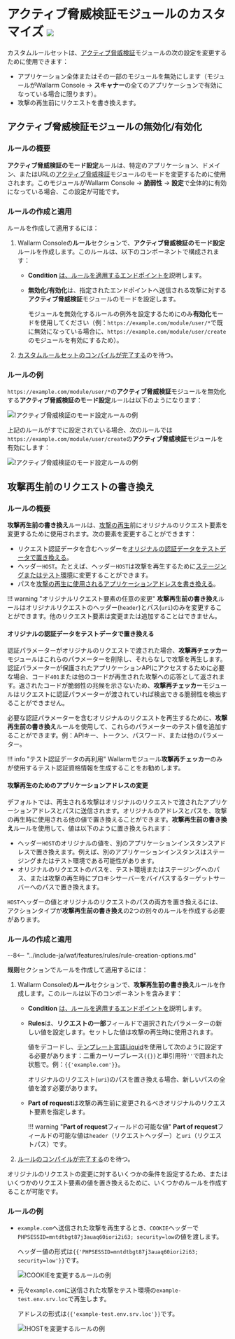 # アクティブ脅威検証モジュールのカスタマイズ <a href="../../../about-wallarm/subscription-plans/#subscription-plans"><img src="../../../images/api-security-tag.svg" style="border: none;"></a>

カスタムルールセットは、[アクティブ脅威検証](../../about-wallarm/detecting-vulnerabilities.md#active-threat-verification)モジュールの次の設定を変更するために使用できます：

* アプリケーション全体またはその一部のモジュールを無効にします（モジュールがWallarm Console → **スキャナー**の全てのアプリケーションで有効になっている場合に限ります）。
* 攻撃の再生前にリクエストを書き換えます。

## アクティブ脅威検証モジュールの無効化/有効化

### ルールの概要

**アクティブ脅威検証のモード設定**ルールは、特定のアプリケーション、ドメイン、またはURLの[アクティブ脅威検証](../../about-wallarm/detecting-vulnerabilities.md#active-threat-verification)モジュールのモードを変更するために使用されます。このモジュールがWallarm Console → **脆弱性** → **設定**で全体的に有効になっている場合、この設定が可能です。

### ルールの作成と適用

ルールを作成して適用するには：

1. Wallarm Consoleの**ルール**セクションで、**アクティブ脅威検証のモード設定**ルールを作成します。このルールは、以下のコンポーネントで構成されます：

      * **Condition** [は、ルールを適用するエンドポイントを](add-rule.md#branch-description)説明します。
      * **無効化/有効化**は、指定されたエンドポイントへ送信される攻撃に対する**アクティブ脅威検証**モジュールのモードを設定します。

        モジュールを無効化するルールの例外を設定するためにのみ**有効化**モードを使用してください（例：`https://example.com/module/user/*`で既に無効になっている場合に、`https://example.com/module/user/create`のモジュールを有効にするため）。
2. [カスタムルールセットのコンパイルが完了する](compiling.md)のを待つ。

### ルールの例

`https://example.com/module/user/*`の**アクティブ脅威検証**モジュールを無効化する**アクティブ脅威検証のモード設定**ルールは以下のようになります：

![!アクティブ脅威検証のモード設定ルールの例](../../images/user-guides/rules/disable-active-threat-verification-example.png)

上記のルールがすでに設定されている場合、次のルールでは`https://example.com/module/user/create`の**アクティブ脅威検証**モジュールを有効にします：

![!アクティブ脅威検証のモード設定ルールの例](../../images/user-guides/rules/disable-active-threat-verification-deeper-path-example.png)

## 攻撃再生前のリクエストの書き換え

### ルールの概要

**攻撃再生前の書き換え**ルールは、[攻撃の再生](../../about-wallarm/detecting-vulnerabilities.md#active-threat-verification)前にオリジナルのリクエスト要素を変更するために使用されます。次の要素を変更することができます：

* リクエスト認証データを含むヘッダーを[オリジナルの認証データをテストデータで置き換える](#オリジナルの認証データをテストデータで置き換える)。
* ヘッダー`HOST`。たとえば、ヘッダー`HOST`は攻撃を再生するために[ステージングまたはテスト環境](#攻撃再生のためのアプリケーションアドレスの変更)に変更することができます。
* パスを[攻撃の再生に使用されるアプリケーションアドレスを書き換える](#攻撃再生のためのアプリケーションアドレスの変更)。

!!! warning "オリジナルリクエスト要素の任意の変更"
    **攻撃再生前の書き換え**ルールはオリジナルリクエストのヘッダー(`header`)とパス(`uri`)のみを変更することができます。他のリクエスト要素は変更または追加することはできません。

#### オリジナルの認証データをテストデータで置き換える

認証パラメーターがオリジナルのリクエストで渡された場合、**攻撃再チェッカー**モジュールはこれらのパラメーターを削除し、それらなしで攻撃を再生します。認証パラメーターが保護されたアプリケーションAPIにアクセスするために必要な場合、コード`401`または他のコードが再生された攻撃への応答として返されます。返されたコードが脆弱性の兆候を示さないため、**攻撃再チェッカー**モジュールはリクエストに認証パラメーターが渡されていれば検出できる脆弱性を検出することができません。

必要な認証パラメーターを含むオリジナルのリクエストを再生するために、**攻撃再生前の書き換え**ルールを使用して、これらのパラメーターのテスト値を追加することができます。例：APIキー、トークン、パスワード、または他のパラメーター。

!!! info "テスト認証データの再利用"
    Wallarmモジュール**攻撃再チェッカー**のみが使用するテスト認証資格情報を生成することをお勧めします。

#### 攻撃再生のためのアプリケーションアドレスの変更

デフォルトでは、再生される攻撃はオリジナルのリクエストで渡されたアプリケーションアドレスとパスに送信されます。オリジナルのアドレスとパスを、攻撃の再生時に使用される他の値で置き換えることができます。**攻撃再生前の書き換え**ルールを使用して、値は以下のように置き換えられます：

* ヘッダー`HOST`のオリジナルの値を、別のアプリケーションインスタンスアドレスで置き換えます。例えば、別のアプリケーションインスタンスはステージングまたはテスト環境である可能性があります。
* オリジナルのリクエストのパスを、テスト環境またはステージングへのパス、または攻撃の再生時にプロキシサーバーをバイパスするターゲットサーバーへのパスで置き換えます。

`HOST`ヘッダーの値とオリジナルのリクエストのパスの両方を置き換えるには、アクションタイプが**攻撃再生前の書き換え**の2つの別々のルールを作成する必要があります。

### ルールの作成と適用

--8<-- "../include-ja/waf/features/rules/rule-creation-options.md"

**规则**セクションでルールを作成して適用するには：

1. Wallarm Consoleの**ルール**セクションで、**攻撃再生前の書き換え**ルールを作成します。このルールは以下のコンポーネントを含みます：

      * **Condition** [は、ルールを適用するエンドポイントを](add-rule.md#branch-description)説明します。
      * **Rules**は、**リクエストの一部**フィールドで選択されたパラメーターの新しい値を設定します。セットした値は攻撃の再生時に使用されます。

        値をデコードし、[テンプレート言語Liquid](https://shopify.github.io/liquid/)を使用して次のように設定する必要があります：二重カーリーブレース`{{}}`と単引用符`''`で囲まれた状態で。例：`{{'example.com'}}`。

        オリジナルのリクエスト(`uri`)のパスを置き換える場合、新しいパスの全値を渡す必要があります。

      * **Part of request**は攻撃の再生前に変更されるべきオリジナルのリクエスト要素を指定します。

        !!! warning "**Part of request**フィールドの可能な値"
            **Part of request**フィールドの可能な値は`header`（リクエストヘッダー）と`uri`（リクエストパス）です。

2. [ルールのコンパイルが完了する](compiling.md)のを待つ。

オリジナルのリクエストの変更に対するいくつかの条件を設定するため、またはいくつかのリクエスト要素の値を置き換えるために、いくつかのルールを作成することが可能です。

### ルールの例

* `example.com`へ送信された攻撃を再生するとき、`COOKIE`ヘッダーで`PHPSESSID=mntdtbgt87j3auaq60iori2i63; security=low`の値を渡します。

    ヘッダー値の形式は`{{'PHPSESSID=mntdtbgt87j3auaq60iori2i63; security=low'}}`です。

    ![!COOKIEを変更するルールの例](../../images/user-guides/rules/rewrite-request-example-cookie.png)

* 元々`example.com`に送信された攻撃をテスト環境の`example-test.env.srv.loc`で再生します。

    アドレスの形式は`{{'example-test.env.srv.loc'}}`です。

    ![!HOSTを変更するルールの例](../../images/user-guides/rules/rewrite-request-example-host.png)
